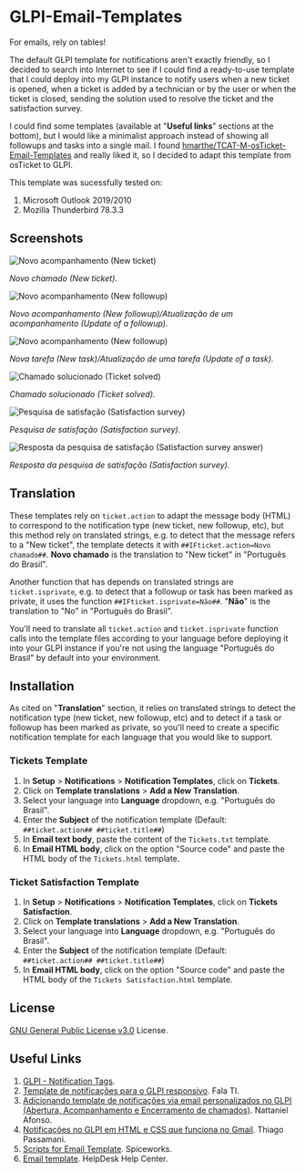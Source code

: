 # GLPI-Email-Templates

For emails, rely on tables!

The default GLPI template for notifications aren't exactly friendly, so I decided to search into Internet to see if I could find a ready-to-use template that I could deploy into my GLPI instance to notify users when a new ticket is opened, when a ticket is added by a technician or by the user or when the ticket is closed, sending the solution used to resolve the ticket and the satisfaction survey.

I could find some templates (available at "**Useful links**" sections at the bottom), but I would like a minimalist approach instead of showing all followups and tasks into a single mail. I found [hmarthe/TCAT-M-osTicket-Email-Templates](https://github.com/hmarthe/TCAT-M-osTicket-Email-Templates) and really liked it, so I decided to adapt this template from osTicket to GLPI.

This template was sucessfully tested on:

1. Microsoft Outlook 2019/2010
1. Mozilla Thunderbird 78.3.3

## Screenshots

![Novo acompanhamento (New ticket)](/screenshots/new-ticket.png?raw=true "Novo acompanhamento (New ticket)")

*Novo chamado (New ticket).*
 
![Novo acompanhamento (New followup)](/screenshots/new-followup.png?raw=true "Novo acompanhamento (New followup)/Atualização de um acompanhamento (Update of a ticket)")

*Novo acompanhamento (New followup)/Atualização de um acompanhamento (Update of a followup).*

![Novo acompanhamento (New followup)](/screenshots/new-or-update-task.png?raw=true "Nova tarefa (New task)/Atualização de uma tarefa (Update of a task)")

*Nova tarefa (New task)/Atualização de uma tarefa (Update of a task).*

![Chamado solucionado (Ticket solved)](/screenshots/solution.png?raw=true "Chamado solucionado (Ticket solved)")

*Chamado solucionado (Ticket solved).*

![Pesquisa de satisfação (Satisfaction survey)](/screenshots/ticket-satisfaction.png?raw=true "Pesquisa de satisfação (Satisfaction survey)")

*Pesquisa de satisfação (Satisfaction survey).*

![Resposta da pesquisa de satisfação (Satisfaction survey answer)](/screenshots/ticket-satisfaction-response.png?raw=true "Resposta da pesquisa de satisfação (Satisfaction survey answer)")

*Resposta da pesquisa de satisfação (Satisfaction survey).*

## Translation

These templates rely on ``ticket.action`` to adapt the message body (HTML) to correspond to the notification type (new ticket, new followup, etc), but this method rely on translated strings, e.g. to detect that the message refers to a "New ticket", the template detects it with ``##IFticket.action=Novo chamado##``. **Novo chamado** is the translation to "New ticket" in "Português do Brasil".

Another function that has depends on translated strings are ``ticket.isprivate``, e.g. to detect that a followup or task has been marked as private, it uses the function ``##IFticket.isprivate=Não##``. "**Não**" is the translation to "No" in "Português do Brasil".

You'll need to translate all ``ticket.action`` and ``ticket.isprivate`` function calls into the template files according to your language before deploying it into your GLPI instance if you're not using the language "Português do Brasil" by default into your environment.

## Installation

As cited on "**Translation**" section, it relies on translated strings to detect the notification type (new ticket, new followup, etc) and to detect if a task or followup has been marked as private, so you'll need to create a specific notification template for each language that you would like to support.

### Tickets Template

1. In **Setup** > **Notifications** > **Notification Templates**, click on **Tickets**.
1. Click on **Template translations** > **Add a New Translation**.
1. Select your language into **Language** dropdown, e.g. "Português do Brasil".
1. Enter the **Subject** of the notification template (Default: ``##ticket.action## ##ticket.title##``)
1. In **Email text body**, paste the content of the ``Tickets.txt`` template.
1. In **Email HTML body**, click on the option "Source code" and paste the HTML body of the ``Tickets.html`` template.

### Ticket Satisfaction Template

1. In **Setup** > **Notifications** > **Notification Templates**, click on **Tickets Satisfaction**.
1. Click on **Template translations** > **Add a New Translation**.
1. Select your language into **Language** dropdown, e.g. "Português do Brasil".
1. Enter the **Subject** of the notification template (Default: ``##ticket.action## ##ticket.title##``)
1. In **Email HTML body**, click on the option "Source code" and paste the HTML body of the ``Tickets Satisfaction.html`` template.

## License

[GNU General Public License v3.0](LICENSE) License.

## Useful Links

1. [GLPI - Notification Tags](https://pt.scribd.com/document/248614338/2GLPI-Lista-de-Tags-Disponiveis).
1. [Template de notificações para o GLPI responsivo](https://falati.com.br/template-email-responsivo-glpi/). Fala TI.
1. [Adicionando template de notificações via email personalizados no GLPI (Abertura, Acompanhamento e Encerramento de chamados)](http://nattanielafonso.com.br/adicionando-template-de-notificacoes-via-email-personalizados-no-glpi-abertura-acompanhamento-e-encerramento-de-chamados/). Nattaniel Afonso.
1. [Notificações no GLPI em HTML e CSS que funciona no Gmail](http://www.thiagopassamani.com.br/tags/glpi-notification-template-mail). Thiago Passamani.
1. [Scripts for Email Template](https://community.spiceworks.com/scripts?category=15). Spiceworks.
1. [Email template](https://www.helpdesk.com/help/email-template/). HelpDesk Help Center.
